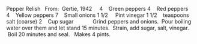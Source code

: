 Pepper Relish
 
From:  Gertie, 1942
 
 
4    Green peppers
4    Red peppers
4    Yellow peppers
7    Small onions
1 1/2     Pint vinegar
1 1/2    teaspoons salt (coarse)
2    Cup sugar
    
    
 
Grind peppers and onions.  Pour boiling water over them and let stand 15 minutes.  Strain, add sugar, salt, vinegar.  Boil 20 minutes and seal.  
Makes 4 pints.
 
